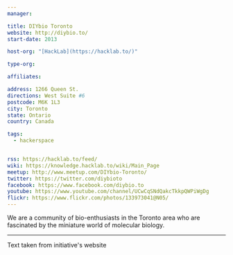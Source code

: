 ```yaml
---
manager:

title: DIYbio Toronto
website: http://diybio.to/
start-date: 2013

host-org: "[HackLab](https://hacklab.to/)"

type-org:

affiliates:

address: 1266 Queen St.
directions: West Suite #6
postcode: M6K 1L3
city: Toronto
state: Ontario
country: Canada

tags:
  - hackerspace


rss: https://hacklab.to/feed/
wiki: https://knowledge.hacklab.to/wiki/Main_Page
meetup: http://www.meetup.com/DIYbio-Toronto/
twitter: https://twitter.com/diybioto
facebook: https://www.facebook.com/diybio.to
youtube: https://www.youtube.com/channel/UCwCqSNdQakcTkkpQWPiWgDg
flickr: https://www.flickr.com/photos/133973041@N05/
---
```

We are a community of bio-enthusiasts in the Toronto area who are fascinated by the miniature world of molecular biology.


---
Text taken from initiative's website
